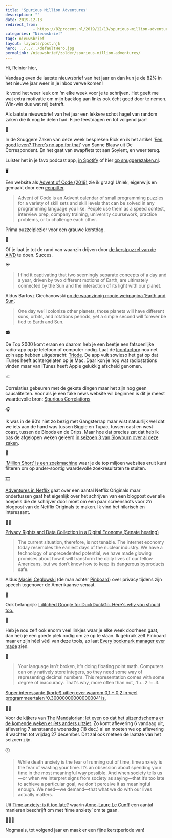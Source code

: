 ```yaml
---
title: 'Spurious Million Adventures'
description: ""
date: 2019-12-13
redirect_from: 
            - https://82procent.nl/2019/12/13/spurious-million-adventures/
categories: "Nieuwsbrief"
tags: nieuwsbrief	
layout: layouts/post.njk
hero: ../../../defaultHero.jpg
permalink: /nieuwsbrief/zolder/spurious-million-adventures/
---
```

<!-- wp:paragraph -->

Hi, Reinier hier,

<!-- /wp:paragraph -->

<!-- wp:paragraph -->

Vandaag even de laatste nieuwsbrief van het jaar en dan kun je de 82% in het nieuwe jaar weer in je inbox verwelkomen!

<!-- /wp:paragraph -->

<!-- wp:paragraph -->

Ik vond het weer leuk om ‘m elke week voor je te schrijven. Het geeft me wat extra motivatie om mijn backlog aan links ook écht goed door te nemen. Win-win dus wat mij betreft.

<!-- /wp:paragraph -->

<!-- wp:paragraph -->

Als laatste nieuwsbrief van het jaar een lekkere schot hagel van random zaken die ik nog te delen had. Fijne feestdagen en tot volgend jaar!

<!-- /wp:paragraph -->

<!-- wp:paragraph -->

📱

<!-- /wp:paragraph -->

<!-- wp:paragraph -->

In de Snuggere Zaken van deze week bespreken Rick en ik het artikel ‘[Een goed leven? There’s no app for that](https://decorrespondent.nl/10672/een-goed-leven-theres-no-app-for-that/155306563808-1d269b4e)’ van Sanne Blauw uit De Correspondent. En het gaat van swapfiets tot aan Soylent, en weer terug.

<!-- /wp:paragraph -->

<!-- wp:paragraph -->

Luister het in je favo podcast app, [in Spotify](https://open.spotify.com/show/5QV6ztR28tmPgedadvYomL?si=b-sSIViqQPeoLesPHJ8U_g) of hier [op snuggerezaken.nl](https://www.snuggerezaken.nl/7).

<!-- /wp:paragraph -->

<!-- wp:paragraph -->

🖥

<!-- /wp:paragraph -->

<!-- wp:paragraph -->

Een website als [Advent of Code (2019)](https://adventofcode.com/2019) zie ik graag! Uniek, eigenwijs en gemaakt door een [eenpitter](http://was.tl).

<!-- /wp:paragraph -->

<!-- wp:quote -->

> Advent of Code is an Advent calendar of small programming puzzles for a variety of skill sets and skill levels that can be solved in any programming language you like. People use them as a speed contest, interview prep, company training, university coursework, practice problems, or to challenge each other.

<!-- /wp:quote -->

<!-- wp:paragraph -->

Prima puzzelplezier voor een grauwe kerstdag.

<!-- /wp:paragraph -->

<!-- wp:paragraph -->

🤯

<!-- /wp:paragraph -->

<!-- wp:paragraph -->

Of je laat je tot de rand van waanzin drijven door [de kerstpuzzel van de AIVD](https://www.aivd.nl/documenten/publicaties/2019/12/11/aivd-kerstpuzzel-2019-opgaven-en-antwoordformulier) te doen. Succes.

<!-- /wp:paragraph -->

<!-- wp:paragraph -->

☀️

<!-- /wp:paragraph -->

<!-- wp:quote -->

> I find it captivating that two seemingly separate concepts of a day and a year, driven by two different motions of Earth, are ultimately connected by the Sun and the interaction of its light with our planet.

<!-- /wp:quote -->

<!-- wp:paragraph -->

Aldus Bartosz Ciechanowski [op de waanzinnig mooie webpagina ‘Earth and Sun’](https://ciechanow.ski/earth-and-sun/).

<!-- /wp:paragraph -->

<!-- wp:quote -->

> One day we’ll colonize other planets, those planets will have different suns, orbits, and rotations periods, yet a simple second will forever be tied to Earth and Sun.

<!-- /wp:quote -->

<!-- wp:paragraph -->

📻

<!-- /wp:paragraph -->

<!-- wp:paragraph -->

De Top 2000 komt eraan en daarom heb je een beetje een fatsoenlijke radio-app op je telefoon of computer nodig. Laat de [Iconfactory](https://iconfactory.com) nou net zo’n app hebben uitgebracht: [Triode](https://triode.app/). De app vult sowieso het gat op dat iTunes heeft achtergelaten op je Mac. Daar kon je nog wat radiostations vinden maar van iTunes heeft Apple gelukkig afscheid genomen.

<!-- /wp:paragraph -->

<!-- wp:paragraph -->

📈

<!-- /wp:paragraph -->

<!-- wp:paragraph -->

Correlaties gebeuren met de gekste dingen maar het zijn nog geen causaliteiten. Voor als je een fake news website wil beginnen is dit je meest waardevolle bron: [Spurious Correlations](https://tylervigen.com/spurious-correlations)

<!-- /wp:paragraph -->

<!-- wp:paragraph -->

🎧

<!-- /wp:paragraph -->

<!-- wp:paragraph -->

Ik was in de 90’s niet zo bezig met Gangsterrap maar wist natuurlijk wel dat we iets aan de hand was tussen Biggie en Tupac, tussen east en west coast, tussen de Bloods en de Crips. Maar hoe dat precies zat dat heb ik pas de afgelopen weken geleerd [in seizoen 3 van Slowburn over al deze zaken](https://slate.com/podcasts/slow-burn/s3/biggie-and-tupac).

<!-- /wp:paragraph -->

<!-- wp:paragraph -->

🎲

<!-- /wp:paragraph -->

<!-- wp:paragraph -->

[‘Million Short’ is een zoekmachine](https://millionshort.com/) waar je de top miljoen websites eruit kunt filteren om op ander-soortig waardevolle zoekresultaten te stuiten.

<!-- /wp:paragraph -->

<!-- wp:paragraph -->

🎞

<!-- /wp:paragraph -->

<!-- wp:paragraph -->

[Adventures in Netflix](https://lars.ingebrigtsen.no/2019/02/14/adventures-in-netflix/) gaat over een aantal Netflix Originals maar ondertussen gaat het eigenlijk over het schrijven van een blogpost over alle hoepels die de schrijver door moet om een paar screenshots voor z’n blogpost van de Netflix Originals te maken. Ik vind het hilarisch én interessant.

<!-- /wp:paragraph -->

<!-- wp:paragraph -->

🕵️‍♂️

<!-- /wp:paragraph -->

<!-- wp:paragraph -->

[Privacy Rights and Data Collection in a Digital Economy (Senate hearing)](https://idlewords.com/talks/senate_testimony.2019.5.htm)

<!-- /wp:paragraph -->

<!-- wp:quote -->

> The current situation, therefore, is not tenable. The internet economy today resembles the earliest days of the nuclear industry. We have a technology of unprecedented potential, we have made glowing promises about how it will transform the daily lives of our fellow Americans, but we don’t know how to keep its dangerous byproducts safe.

<!-- /wp:quote -->

<!-- wp:paragraph -->

Aldus [Maciej Ceglowski](https://idlewords.com/about.htm) (de man achter [Pinboard](https://pinboard.in)) over privacy tijdens zijn speech tegenover de Amerikaanse senaat.

<!-- /wp:paragraph -->

<!-- wp:paragraph -->

🦆

<!-- /wp:paragraph -->

<!-- wp:paragraph -->

Ook belangrijk: [I ditched Google for DuckDuckGo. Here's why you should too.](https://www.wired.co.uk/article/duckduckgo-google-alternative-search-privacy)

<!-- /wp:paragraph -->

<!-- wp:paragraph -->

🔗

<!-- /wp:paragraph -->

<!-- wp:paragraph -->

Heb je nou zelf ook enorm veel linkjes waar je elke week doorheen gaat, dan heb je een goede plek nodig om ze op te slaan. Ik gebruik zelf Pinboard maar er zijn héél véél van deze tools, zo laat [Every bookmark manager ever made](https://bookmarkos.com/every-bookmark-manager-ever-made/) zien.

<!-- /wp:paragraph -->

<!-- wp:paragraph -->

🧮

<!-- /wp:paragraph -->

<!-- wp:quote -->

> Your language isn't broken, it's doing floating point math. Computers can only natively store integers, so they need some way of representing decimal numbers. This representation comes with some degree of inaccuracy. That's why, more often than not, .1 + .2 != .3.

<!-- /wp:quote -->

<!-- wp:paragraph -->

[Super interessante (korte!) uitleg over waarom 0,1 + 0,2 in veel programmeertalen ‘0,30000000000000004’ is.](https://0.30000000000000004.com/)

<!-- /wp:paragraph -->

<!-- wp:paragraph -->

👷‍♂️

<!-- /wp:paragraph -->

<!-- wp:paragraph -->

Voor de kijkers van [The Mandalorian: let even op dat het uitzendschema er de komende weken er íets anders uitziet](http://epguides.com/Mandalorian/). Zo komt aflevering 6 vandaag uit, aflevering 7 aanstaande woensdag (18 dec.) al en moeten we op aflevering 8 wachten tot vrijdag 27 december. Dat zal ook meteen de laatste van het seizoen zijn.

<!-- /wp:paragraph -->

<!-- wp:paragraph -->

🕐

<!-- /wp:paragraph -->

<!-- wp:quote -->

> While death anxiety is the fear of running out of time, time anxiety is the fear of wasting your time. It’s an obsession about spending your time in the most meaningful way possible. And when society tells us—or when we interpret signs from society as saying—that it’s too late to achieve a particular goal, we don’t perceive it as meaningful enough. We need—we demand—that what we do with our lives actually matters.

<!-- /wp:quote -->

<!-- wp:paragraph -->

Uit [Time anxiety: is it too late?](https://nesslabs.com/time-anxiety) waarin [Anne-Laure Le Cunff](https://twitter.com/anthilemoon) een aantal manieren beschrijft om met ‘time anxiety’ om te gaan.

<!-- /wp:paragraph -->

<!-- wp:paragraph -->

👋🎄🍾

<!-- /wp:paragraph -->

<!-- wp:paragraph -->

Nogmaals, tot volgend jaar en maak er een fijne kerstperiode van!

<!-- /wp:paragraph -->

<!-- wp:block {"ref":214} /-->
